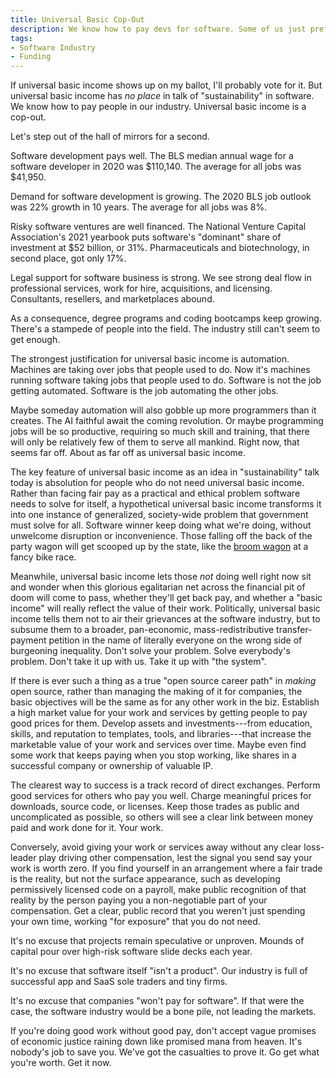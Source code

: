 ```yaml
---
title: Universal Basic Cop-Out
description: We know how to pay devs for software. Some of us just prefer not to.
tags:
- Software Industry
- Funding
---
```


If universal basic income shows up on my ballot, I'll probably vote for it.  But universal basic income has _no place_ in talk of "sustainability" in software.  We know how to pay people in our industry.  Universal basic income is a cop-out.

Let's step out of the hall of mirrors for a second.

Software development pays well.  The BLS median annual wage for a software developer in 2020 was $110,140.  The average for all jobs was $41,950.

Demand for software development is growing.  The 2020 BLS job outlook was 22% growth in 10 years.  The average for all jobs was 8%.

Risky software ventures are well financed.  The National Venture Capital Association's 2021 yearbook puts software's "dominant" share of investment at $52 billion, or 31%.  Pharmaceuticals and biotechnology, in second place, got only 17%.

Legal support for software business is strong.  We see strong deal flow in professional services, work for hire, acquisitions, and licensing.  Consultants, resellers, and marketplaces abound.

As a consequence, degree programs and coding bootcamps keep growing.  There's a stampede of people into the field.  The industry still can't seem to get enough.

The strongest justification for universal basic income is automation.  Machines are taking over jobs that people used to do.  Now it's machines running software taking jobs that people used to do.  Software is not the job getting automated.  Software is the job automating the other jobs.

Maybe someday automation will also gobble up more programmers than it creates.  The AI faithful await the coming revolution.  Or maybe programming jobs will be so productive, requiring so much skill and training, that there will only be relatively few of them to serve all mankind.  Right now, that seems far off.  About as far off as universal basic income.

The key feature of universal basic income as an idea in "sustainability" talk today is absolution for people who do not need universal basic income.  Rather than facing fair pay as a practical and ethical problem software needs to solve for itself, a hypothetical universal basic income transforms it into one instance of generalized, society-wide problem that government must solve for all.  Software winner keep doing what we're doing, without unwelcome disruption or inconvenience.  Those falling off the back of the party wagon will get scooped up by the state, like the [broom wagon](https://en.wikipedia.org/wiki/Broom_wagon) at a fancy bike race.

Meanwhile, universal basic income lets those _not_ doing well right now sit and wonder when this glorious egalitarian net across the financial pit of doom will come to pass, whether they'll get back pay, and whether a "basic income" will really reflect the value of their work.  Politically, universal basic income tells them not to air their grievances at the software industry, but to subsume them to a broader, pan-economic, mass-redistributive transfer-payment petition in the name of literally everyone on the wrong side of burgeoning inequality.  Don't solve your problem.  Solve everybody's problem.  Don't take it up with us.  Take it up with "the system".

If there is ever such a thing as a true "open source career path" in _making_ open source, rather than managing the making of it for companies, the basic objectives will be the same as for any other work in the biz.  Establish a high market value for your work and services by getting people to pay good prices for them.  Develop assets and investments---from education, skills, and reputation to templates, tools, and libraries---that increase the marketable value of your work and services over time.  Maybe even find some work that keeps paying when you stop working, like shares in a successful company or ownership of valuable IP.

The clearest way to success is a track record of direct exchanges.  Perform good services for others who pay you well.  Charge meaningful prices for downloads, source code, or licenses.  Keep those trades as public and uncomplicated as possible, so others will see a clear link between money paid and work done for it.  Your work.

Conversely, avoid giving your work or services away without any clear loss-leader play driving other compensation, lest the signal you send say your work is worth zero.  If you find yourself in an arrangement where a fair trade is the reality, but not the surface appearance, such as developing permissively licensed code on a payroll, make public recognition of that reality by the person paying you a non-negotiable part of your compensation.  Get a clear, public record that you weren't just spending your own time, working "for exposure" that you do not need.

It's no excuse that projects remain speculative or unproven.  Mounds of capital pour over high-risk software slide decks each year.

It's no excuse that software itself "isn't a product".  Our industry is full of successful app and SaaS sole traders and tiny firms.

It's no excuse that companies "won't pay for software".  If that were the case, the software industry would be a bone pile, not leading the markets.

If you're doing good work without good pay, don't accept vague promises of economic justice raining down like promised mana from heaven.  It's nobody's job to save you.  We've got the casualties to prove it.  Go get what you're worth.  Get it now.
